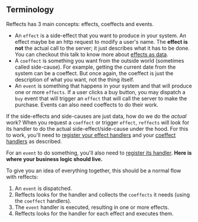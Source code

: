 ## Terminology

Reffects has 3 main concepts: effects, coeffects and events.

- An `effect` is a side-effect that you want to produce in your system. An effect maybe be an http request to modify a user's name. The **effect is not** the actual call to the server; it just describes what it has to be done. You can checkout this talk to know more about [effects as data](https://www.youtube.com/watch?v=6EdXaWfoslc).
- A `coeffect` is something you want from the outside world (sometimes called side-cause). For example, getting the current date from the system can be a coeffect. But once again, the coeffect is just the description of what you want, not the thing itself.
- An `event` is something that happens in your system and that will produce one or more `effects`. If a user clicks a buy button, you may dispatch a `buy` event that will trigger an `effect` that will call the server to make the purchase. Events can also need coeffects to do their work.  

If the side-effects and side-causes are just data, how do we do the *actual* work? When you request a `coeffect` or trigger `effect`, `reffects` will look for its handler to do the actual side-effect/side-cause under the hood. For this to work, you'll need to [register your effect handlers](/packages/reffects/docs/api.md#registereffecthandler) and your [coeffect handlers](/packages/reffects/docs/api.md#registercoeffecthandler) as described.

For an `event` to do something, you'll also need to [register its handler](/packages/reffects/docs/api.md#registereventhandler). **Here is where your business logic should live.**

To give you an idea of everything together, this should be a normal flow with reffects:

1. An `event` is dispatched.
2. Reffects looks for the handler and collects the `coeffects` it needs (using the `coeffect` handlers).
3. The `event` handler is executed, resulting in one or more effects.
4. Reffects looks for the handler for each effect and executes them.